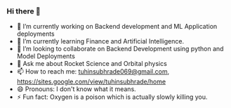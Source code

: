 ### Hi there 👋

<!--
**Gituhin/Gituhin** is a ✨ _special_ ✨ repository because its `README.md` (this file) appears on your GitHub profile.
-->

- 🔭 I’m currently working on Backend development and ML Application deployments
- 🌱 I’m currently learning Finance and Artificial Intelligence.
- 👯 I’m looking to collaborate on Backend Development using python and Model Deployments
- 💬 Ask me about Rocket Science and Orbital physics
- 📫 How to reach me: tuhinsubhrade069@gmail.com, https://sites.google.com/view/tuhinsubhrade/home
- 😄 Pronouns: I don't know what it means.
- ⚡ Fun fact: Oxygen is a poison which is actually slowly killing you.

